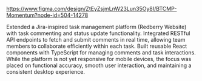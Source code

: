 https://www.figma.com/design/ZtEyZsjmLnW23Lun35Oy8I/BTCMP-Momentum?node-id=504-14278

Extended a Jira-inspired task management platform (Redberry Website) with task commenting and status update functionality. Integrated RESTful API endpoints to fetch and submit comments in real time, allowing team members to collaborate efficiently within each task. Built reusable React components with TypeScript for managing comments and task interactions. While the platform is not yet responsive for mobile devices, the focus was placed on functional accuracy, smooth user interaction, and maintaining a consistent desktop experience.
